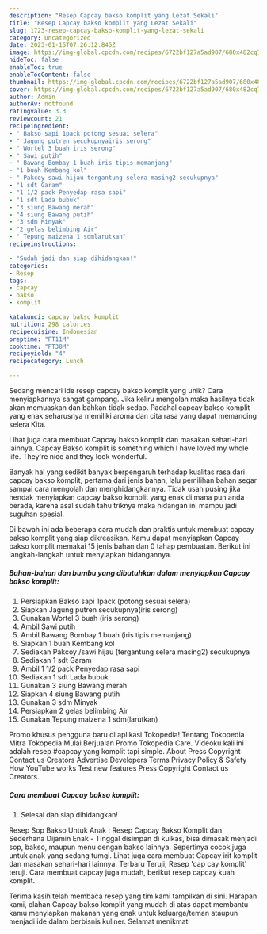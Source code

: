```yaml
---
description: "Resep Capcay bakso komplit yang Lezat Sekali"
title: "Resep Capcay bakso komplit yang Lezat Sekali"
slug: 1723-resep-capcay-bakso-komplit-yang-lezat-sekali
category: Uncategorized
date: 2023-01-15T07:26:12.845Z
image: https://img-global.cpcdn.com/recipes/6722bf127a5ad907/680x482cq70/capcay-bakso-komplit-foto-resep-utama.jpg
hideToc: false
enableToc: true
enableTocContent: false
thumbnail: https://img-global.cpcdn.com/recipes/6722bf127a5ad907/680x482cq70/capcay-bakso-komplit-foto-resep-utama.jpg
cover: https://img-global.cpcdn.com/recipes/6722bf127a5ad907/680x482cq70/capcay-bakso-komplit-foto-resep-utama.jpg
author: Admin
authorAv: notfound
ratingvalue: 3.3
reviewcount: 21
recipeingredient:
- " Bakso sapi 1pack potong sesuai selera"
- " Jagung putren secukupnyairis serong"
- " Wortel 3 buah iris serong"
- " Sawi putih"
- " Bawang Bombay 1 buah iris tipis memanjang"
- "1 buah Kembang kol"
- " Pakcoy sawi hijau tergantung selera masing2 secukupnya"
- "1 sdt Garam"
- "1 1/2 pack Penyedap rasa sapi"
- "1 sdt Lada bubuk"
- "3 siung Bawang merah"
- "4 siung Bawang putih"
- "3 sdm Minyak"
- "2 gelas belimbing Air"
- " Tepung maizena 1 sdmlarutkan"
recipeinstructions:

- "Sudah jadi dan siap dihidangkan!"
categories:
- Resep
tags:
- capcay
- bakso
- komplit

katakunci: capcay bakso komplit 
nutrition: 298 calories
recipecuisine: Indonesian
preptime: "PT11M"
cooktime: "PT38M"
recipeyield: "4"
recipecategory: Lunch

---
```





Sedang mencari ide resep capcay bakso komplit yang unik? Cara menyiapkannya sangat gampang. Jika keliru mengolah maka hasilnya tidak akan memuaskan dan bahkan tidak sedap. Padahal capcay bakso komplit yang enak seharusnya memiliki aroma dan cita rasa yang dapat memancing selera Kita.





Lihat juga cara membuat Capcay bakso komplit dan masakan sehari-hari lainnya. Capcay Bakso komplit is something which I have loved my whole life. They&#39;re nice and they look wonderful.

Banyak hal yang sedikit banyak berpengaruh terhadap kualitas rasa dari capcay bakso komplit, pertama dari jenis bahan, lalu pemilihan bahan segar sampai cara mengolah dan menghidangkannya. Tidak usah pusing jika hendak menyiapkan capcay bakso komplit yang enak di mana pun anda berada, karena asal sudah tahu triknya maka hidangan ini mampu jadi suguhan spesial.






Di bawah ini ada beberapa cara mudah dan praktis untuk membuat capcay bakso komplit yang siap dikreasikan. Kamu dapat menyiapkan Capcay bakso komplit memakai 15 jenis bahan dan 0 tahap pembuatan. Berikut ini langkah-langkah untuk menyiapkan hidangannya.

<!--inarticleads1-->

##### Bahan-bahan dan bumbu yang dibutuhkan dalam menyiapkan Capcay bakso komplit:

1. Persiapkan  Bakso sapi 1pack (potong sesuai selera)
1. Siapkan  Jagung putren secukupnya(iris serong)
1. Gunakan  Wortel 3 buah (iris serong)
1. Ambil  Sawi putih
1. Ambil  Bawang Bombay 1 buah (iris tipis memanjang)
1. Siapkan 1 buah Kembang kol
1. Sediakan  Pakcoy /sawi hijau (tergantung selera masing2) secukupnya
1. Sediakan 1 sdt Garam
1. Ambil 1 1/2 pack Penyedap rasa sapi
1. Sediakan 1 sdt Lada bubuk
1. Gunakan 3 siung Bawang merah
1. Siapkan 4 siung Bawang putih
1. Gunakan 3 sdm Minyak
1. Persiapkan 2 gelas belimbing Air
1. Gunakan  Tepung maizena 1 sdm(larutkan)


Promo khusus pengguna baru di aplikasi Tokopedia! Tentang Tokopedia Mitra Tokopedia Mulai Berjualan Promo Tokopedia Care. Videoku kali ini adalah resep #capcay yang komplit tapi simple. About Press Copyright Contact us Creators Advertise Developers Terms Privacy Policy &amp; Safety How YouTube works Test new features Press Copyright Contact us Creators. 

<!--inarticleads2-->

##### Cara membuat Capcay bakso komplit:


1. Selesai dan siap dihidangkan!

Resep Sop Bakso Untuk Anak : Resep Capcay Bakso Komplit dan Sederhana Dijamin Enak - Tinggal disimpan di kulkas, bisa dimasak menjadi sop, bakso, maupun menu dengan bakso lainnya. Sepertinya cocok juga untuk anak yang sedang tumgi. Lihat juga cara membuat Capcay irit komplit dan masakan sehari-hari lainnya. Terbaru Teruji; Resep &#39;cap cay komplit&#39; teruji. Cara membuat capcay juga mudah, berikut resep capcay kuah komplit. 

Terima kasih telah membaca resep yang tim kami tampilkan di sini. Harapan kami, olahan Capcay bakso komplit yang mudah di atas dapat membantu kamu menyiapkan makanan yang enak untuk keluarga/teman ataupun menjadi ide dalam berbisnis kuliner. Selamat menikmati
